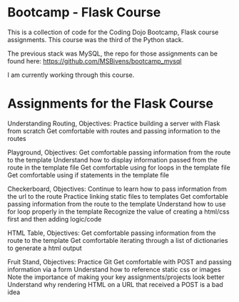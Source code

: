 # Bootcamp - Flask Course
This is a collection of code for the Coding Dojo Bootcamp, Flask course assignments.
This course was the third of the Python stack.

The previous stack was MySQL, the repo for those assignments can be found here: https://github.com/MSBivens/bootcamp_mysql

I am currently working through this course.

# Assignments for the Flask Course 
Understanding Routing, Objectives:
    Practice building a server with Flask from scratch
    Get comfortable with routes and passing information to the routes

Playground, Objectives:
    Get comfortable passing information from the route to the template
    Understand how to display information passed from the route in the template file
    Get comfortable using for loops in the template file
    Get comfortable using if statements in the template file

Checkerboard, Objectives:
    Continue to learn how to pass information from the url to the route
    Practice linking static files to templates
    Get comfortable passing information from the route to the template
    Understand how to use for loop properly in the template 
    Recognize the value of creating a html/css first and then adding logic/code

HTML Table, Objectives:
    Get comfortable passing information from the route to the template
    Get comfortable iterating through a list of dictionaries to generate a html output

Fruit Stand, Objectives:
    Practice Git
    Get comfortable with POST and passing information via a form
    Understand how to reference static css or images
    Note the importance of making your key assignments/projects look better
    Understand why rendering HTML on a URL that received a POST is a bad idea